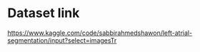 # Dataset link
https://www.kaggle.com/code/sabbirahmedshawon/left-atrial-segmentation/input?select=imagesTr

